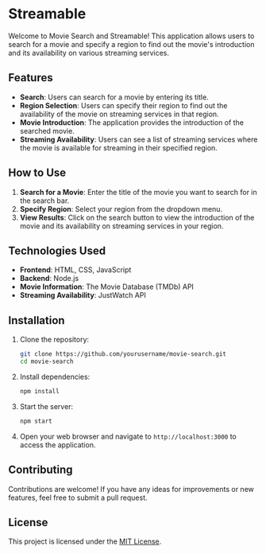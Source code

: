 # Streamable

Welcome to Movie Search and Streamable! This application allows users to search for a movie and specify a region to find out the movie's introduction and its availability on various streaming services.

## Features

- **Search**: Users can search for a movie by entering its title.
- **Region Selection**: Users can specify their region to find out the availability of the movie on streaming services in that region.
- **Movie Introduction**: The application provides the introduction of the searched movie.
- **Streaming Availability**: Users can see a list of streaming services where the movie is available for streaming in their specified region.

## How to Use

1. **Search for a Movie**: Enter the title of the movie you want to search for in the search bar.
2. **Specify Region**: Select your region from the dropdown menu.
3. **View Results**: Click on the search button to view the introduction of the movie and its availability on streaming services in your region.

## Technologies Used

- **Frontend**: HTML, CSS, JavaScript
- **Backend**: Node.js
- **Movie Information**: The Movie Database (TMDb) API
- **Streaming Availability**: JustWatch API

## Installation

1. Clone the repository:

    ```bash
    git clone https://github.com/yourusername/movie-search.git
    cd movie-search
    ```

2. Install dependencies:

    ```bash
    npm install
    ```

3. Start the server:

    ```bash
    npm start
    ```

4. Open your web browser and navigate to `http://localhost:3000` to access the application.

## Contributing

Contributions are welcome! If you have any ideas for improvements or new features, feel free to submit a pull request.

## License

This project is licensed under the [MIT License](LICENSE).
